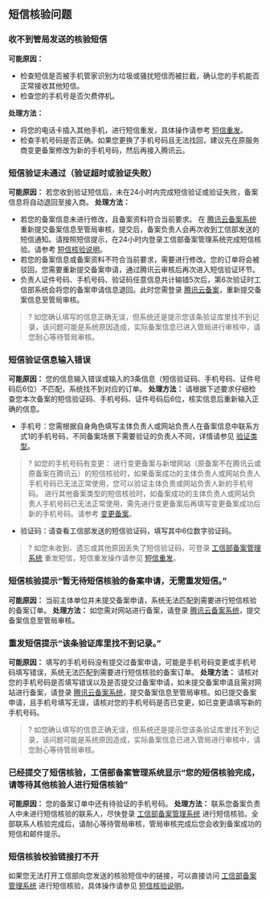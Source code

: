 ## 短信核验问题

### 收不到管局发送的核验短信
**可能原因：**
- 检查短信是否被手机管家识别为垃圾或骚扰短信而被拦截，确认您的手机能否正常接收其他短信。
- 检查您的手机号是否欠费停机。 

**处理方法：**
- 将您的电话卡插入其他手机，进行短信重发，具体操作请参考 [短信重发](https://cloud.tencent.com/document/product/243/13435#.E7.9F.AD.E4.BF.A1.E9.87.8D.E5.8F.91.3Ca-id.3D.22resend.22.3E.3C.2Fa.3E)。
- 检查手机号码是否正确。如果您更换了手机号码且无法找回，建议先在原服务商变更备案修改为新的手机号码，然后再接入腾讯云。

### 短信验证未通过（验证超时或验证失败）
**可能原因：**
若您收到验证短信后，未在24小时内完成短信验证或验证失败，备案信息将自动退回至接入商。
**处理方法：**
- 若您的备案信息未进行修改，且备案资料符合当前要求。 在 [腾讯云备案系统](https://cloud.tencent.com/product/ba) 重新提交备案信息至管局审核，提交后，备案负责人会再次收到工信部发送的短信通知。请按照短信提示，在24小时内登录工信部备案管理系统完成短信核验。请参考 [短信核验说明](https://cloud.tencent.com/document/product/243/13435)。
- 若您的备案信息或备案资料不符合当前要求，需要进行修改。您的订单将会被驳回，您需要重新提交备案申请，通过腾讯云审核后再次进入短信验证环节。
- 负责人证件号码、手机号码、验证码任意信息共计输错5次后，第6次验证时工信部系统会将您的备案申请信息退回。此时您需登录 [腾讯云备案](https://cloud.tencent.com/product/ba)，重新提交备案信息至管局审核。
>? 如您确认填写的信息正确无误，但系统还是提示您该条验证库里找不到记录，该问题可能是系统原因造成，实际备案信息已进入管局进行审核中，请您耐心等待管局审核。

### 短信验证信息输入错误
**可能原因：** 您的信息输入错误或输入的3条信息（短信验证码、手机号码、证件号码后6位）不匹配，系统找不到对应的订单。
**处理方法：** 请根据下述要求仔细检查您本次备案的短信验证码、手机号码、证件号码后6位，核实信息后重新输入正确的信息。
- 手机号：您需根据自身角色填写主体负责人或网站负责人在备案信息中联系方式1的手机号码，不同备案场景下需要验证的负责人不同，详情请参见 [验证类型](https://cloud.tencent.com/document/product/243/13435#.E9.AA.8C.E8.AF.81.E7.B1.BB.E5.9E.8B)。
>? 如您的手机号码有变更：
> 进行变更备案与新增网站（原备案不在腾讯云或原备案在腾讯云）的短信核验时，如果备案成功的主体负责人或网站负责人手机号码已无法正常使用，您可以验证主体负责或网站负责人新的手机号码。
> 进行其他备案类型的短信核验时，如备案成功的主体负责人或网站负责人手机号码已无法正常使用，需先进行变更备案后再填写变更备案成功后新的手机号码。请参考 [变更备案](https://cloud.tencent.com/document/product/243/19144)。

- 验证码：请查看工信部发送的短信验证码，填写其中6位数字验证码。 
>? 如您未收到、遗忘或其他原因丢失了短信验证码，可登录 [工信部备案管理系统](https://beian.miit.gov.cn/#/Integrated/index) 重发短信，短信重发操作请参见 [短信重发](https://cloud.tencent.com/document/product/243/13435#.E7.9F.AD.E4.BF.A1.E9.87.8D.E5.8F.91.3Ca-id.3D.22resend.22.3E.3C.2Fa.3E)。

### 短信核验提示“暂无待短信核验的备案申请，无需重发短信。”
**可能原因：** 当前主体单位并未提交备案申请，系统无法匹配到需要进行短信核验的备案订单。
**处理方法：** 如您需对网站进行备案，请登录 [腾讯云备案系统](https://cloud.tencent.com/product/ba)，提交备案信息至管局审核。

### 重发短信提示“该条验证库里找不到记录。”
**可能原因：** 填写的手机号码没有提交过备案申请，可能是手机号码变更或手机号码填写错误，系统无法匹配到需要进行短信核验的备案订单。
**处理方法：** 请核对您的手机号码是否填写错误以及是否提交过备案申请，如未提交备案申请且需对网站进行备案，请登录 [腾讯云备案系统](https://cloud.tencent.com/product/ba)，提交备案信息至管局审核。如已提交备案申请，且手机号填写无误，请核对您的手机号码是否已变更，如已变更请填写新的手机号码。
>? 如您确认填写的信息正确无误，但系统还是提示您该条验证库里找不到记录，该问题可能是系统原因造成，实际备案信息已进入管局进行审核中，请您耐心等待管局审核。

### 已经提交了短信核验，工信部备案管理系统显示“您的短信核验完成，请等待其他核验人进行短信核验”
**可能原因：** 您的备案订单中还有待验证的手机号码。 
**处理方法：** 联系您备案负责人中未进行短信核验的联系人，尽快登录 [工信部备案管理系统](https://beian.miit.gov.cn/#/Integrated/index) 进行短信核验。全部联系人核验完成后，请耐心等待管局审核，管局审核完成后您会收到备案成功的短信和邮件提示。

### 短信核验校验链接打不开 
如果您无法打开工信部向您发送的核验短信中的链接，可以直接访问 [工信部备案管理系统](https://beian.miit.gov.cn/#/Integrated/index) 进行短信核验，具体操作请参见 [短信核验说明](https://cloud.tencent.com/document/product/243/13435)。
